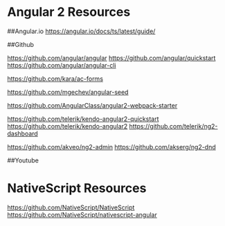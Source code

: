 # Angular 2 Resources

##Angular.io
https://angular.io/docs/ts/latest/guide/

##Github

https://github.com/angular/angular
https://github.com/angular/quickstart
https://github.com/angular/angular-cli

https://github.com/kara/ac-forms

https://github.com/mgechev/angular-seed

https://github.com/AngularClass/angular2-webpack-starter

https://github.com/telerik/kendo-angular2-quickstart
https://github.com/telerik/kendo-angular2
https://github.com/telerik/ng2-dashboard

https://github.com/akveo/ng2-admin
https://github.com/akserg/ng2-dnd

##Youtube

# NativeScript Resources

https://github.com/NativeScript/NativeScript
https://github.com/NativeScript/nativescript-angular

